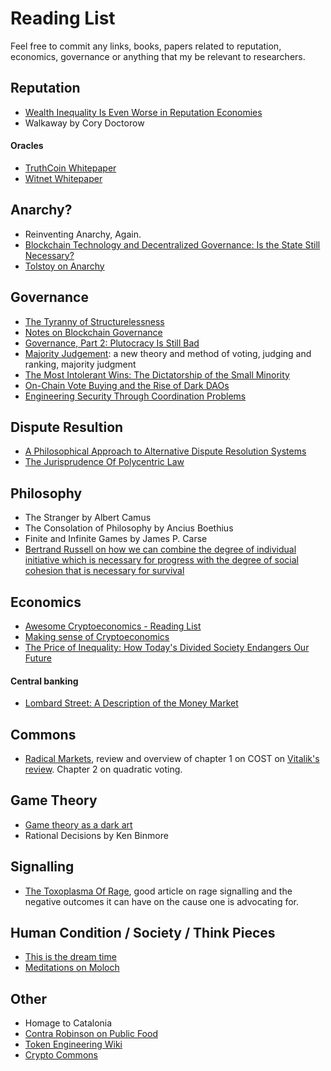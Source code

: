 # Reading List

Feel free to commit any links, books, papers related to reputation, economics, governance or anything that my be relevant to researchers.

## Reputation

- [Wealth Inequality Is Even Worse in Reputation Economies](https://locusmag.com/2016/03/cory-doctorow-wealth-inequality-is-even-worse-in-reputation-economies/)
- Walkaway by Cory Doctorow

#### Oracles

- [TruthCoin Whitepaper](https://www.truthcoin.info/papers/truthcoin-whitepaper.pdf)
- [Witnet Whitepaper](https://witnet.io/static/witnet-whitepaper.pdf)

## Anarchy?

- Reinventing Anarchy, Again.
- [Blockchain Technology and Decentralized Governance: Is the State Still Necessary?](http://nzz-files-prod.s3-website-eu-west-1.amazonaws.com/files/9/3/1/blockchain+Is+the+State+Still+Necessary_1.18689931.pdf)
- [Tolstoy on Anarchy](https://theanarchistlibrary.org/library/leo-tolstoy-on-anarchy)


## Governance

- [The Tyranny of Structurelessness](https://static1.squarespace.com/static/555557d5e4b0cc5c1ed71116/t/57e03ffb20099ef5d08202a6/1474314240758/TyrannyStructureless.pdf)
- [Notes on Blockchain Governance](https://vitalik.ca/general/2017/12/17/voting.html)
- [Governance, Part 2: Plutocracy Is Still Bad](https://vitalik.ca/general/2018/03/28/plutocracy.html)
- [Majority Judgement](https://mitpress.mit.edu/books/majority-judgment): a new theory and method of voting, judging and ranking, majority judgment
- [The Most Intolerant Wins: The Dictatorship of the Small Minority](https://medium.com/incerto/the-most-intolerant-wins-the-dictatorship-of-the-small-minority-3f1f83ce4e15)
- [On-Chain Vote Buying and the Rise of Dark DAOs](http://hackingdistributed.com/2018/07/02/on-chain-vote-buying/)
- [Engineering Security Through Coordination Problems](https://vitalik.ca/general/2017/05/08/coordination_problems.html)

## Dispute Resultion

- [A Philosophical Approach to Alternative Dispute Resolution Systems](https://www.mediate.com/articles/SustacZ5.cfm)
- [The Jurisprudence Of Polycentric Law](http://tomwbell.com/writings/JurisPoly.html)

## Philosophy

- The Stranger by Albert Camus
- The Consolation of Philosophy by Ancius Boethius
- Finite and Infinite Games by James P. Carse
- [Bertrand Russell on how we can combine the degree of individual initiative which is necessary for progress with the degree of social cohesion that is necessary for survival](https://www.youtube.com/watch?v=9EF4I7HM0zI&t=652s)

## Economics

- [Awesome Cryptoeconomics - Reading List](https://github.com/jpantunes/awesome-cryptoeconomics)
- [Making sense of Cryptoeconomics](https://www.coindesk.com/making-sense-cryptoeconomics/)
- [The Price of Inequality: How Today's Divided Society Endangers Our Future](https://www.amazon.com/Price-Inequality-Divided-Society-Endangers-ebook/dp/B007MKCQ30)

#### Central banking
- [Lombard Street: A Description of the Money Market](https://www.amazon.com/Lombard-Street-Description-Money-Market/dp/0471344990)

## Commons

- [Radical Markets](https://www.amazon.com/Radical-Markets-Uprooting-Capitalism-Democracy/dp/0691177503), review and overview of chapter 1 on COST on [Vitalik's review](https://vitalik.ca/general/2018/04/20/radical_markets.html). Chapter 2 on quadratic voting.

## Game Theory

 - [Game theory as a dark art](https://www.lesswrong.com/posts/A2Qam9Bd9xpbb2wLQ/game-theory-as-a-dark-art)
 - Rational Decisions by Ken Binmore
 
## Signalling

 - [The Toxoplasma Of Rage](http://slatestarcodex.com/2014/12/17/the-toxoplasma-of-rage/), good article on rage signalling and the negative outcomes it can have on the cause one is advocating for.

## Human Condition / Society / Think Pieces

 - [This is the dream time](http://www.overcomingbias.com/2009/09/this-is-the-dream-time.html)
 - [Meditations on Moloch](http://slatestarcodex.com/2014/07/30/meditations-on-moloch/)

## Other
 - Homage to Catalonia
 - [Contra Robinson on Public Food](http://slatestarcodex.com/2017/11/21/contra-robinson-on-public-food/)
 - [Token Engineering Wiki](http://tokenengineering.net)
 - [Crypto Commons](https://medium.com/@m2jr/crypto-commons-da602fb98138)
